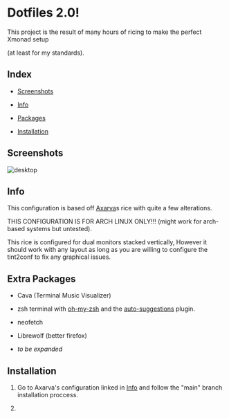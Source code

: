 # Dotfiles 2.0!

This project is the result of many hours of ricing to make the perfect Xmonad setup

(at least for my standards).

## Index

- [Screenshots](https://github.com/Alllusive/dotfiles-2.0/edit/main/README.md#screenshots)

- [Info](https://github.com/Alllusive/dotfiles-2.0/edit/main/README.md#info)

- [Packages](https://github.com/Alllusive/dotfiles-2.0/edit/main/README.md#extra-packages)

- [Installation](https://github.com/Alllusive/dotfiles-2.0/edit/main/README.md#installation)


## Screenshots
![desktop](https://user-images.githubusercontent.com/99632976/224847936-71419083-59f4-4f63-b3c5-4f332d624904.png)

## Info
This configuration is based off [Axarva](https://github.com/Axarva/dotfiles-2.0)s rice with quite a few alterations.

THIS CONFIGURATION IS FOR ARCH LINUX ONLY!!! (might work for arch-based systems but untested).

This rice is configured for dual monitors stacked vertically, However it should work with any layout as long as you are willing to configure the tint2conf to fix any graphical issues.


## Extra Packages

- Cava (Terminal Music Visualizer)

- zsh terminal with [oh-my-zsh](https://github.com/ohmyzsh/ohmyzsh) and the [auto-suggestions](https://github.com/zsh-users/zsh-autosuggestions) plugin.

- neofetch

- Librewolf (better firefox)

- *to be expanded*

## Installation

1. Go to Axarva's configuration linked in [Info](https://github.com/Alllusive/dotfiles-2.0/edit/main/README.md#info) and follow the "main" branch installation proccess.

2. 

